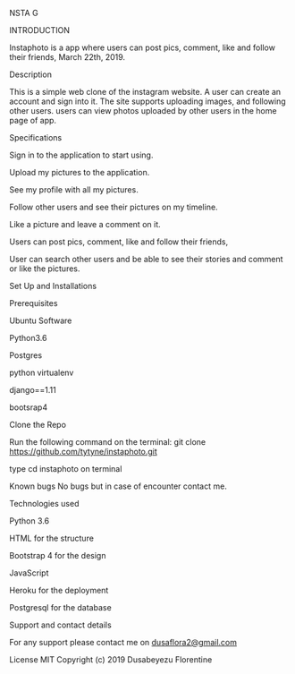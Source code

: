 NSTA G

INTRODUCTION

Instaphoto is a app where users can post pics, comment, like and follow their friends, March 22th, 2019.

Description

This is a simple web clone of the instagram website. A user can create an account and sign into it. The site supports 
uploading images, and following other users. users can view photos uploaded by other users in the home page of app.


Specifications

Sign in to the application to start using.

Upload my pictures to the application.

See my profile with all my pictures.

Follow other users and see their pictures on my timeline.

Like a picture and leave a comment on it.

Users can post pics, comment, like and follow their friends,


User can search other users and be able to see their stories and comment or like the pictures.


Set Up and Installations

Prerequisites

Ubuntu Software

Python3.6

Postgres

python virtualenv

django==1.11

bootsrap4

Clone the Repo

Run the following command on the terminal: git clone https://github.com/tytyne/instaphoto.git

type cd instaphoto on terminal

Known bugs 
No bugs but in case of encounter contact me.


Technologies used

Python 3.6

HTML for the structure

Bootstrap 4 for the design

JavaScript

Heroku for the deployment

Postgresql for the database

Support and contact details

For any support please contact me on dusaflora2@gmail.com 

License
MIT Copyright (c) 2019 Dusabeyezu Florentine
